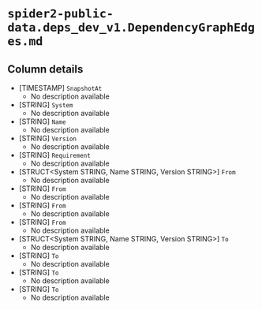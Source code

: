# `spider2-public-data.deps_dev_v1.DependencyGraphEdges.md`

## Column details

* [TIMESTAMP]    `SnapshotAt`
  - No description available
* [STRING]    `System`
  - No description available
* [STRING]    `Name`
  - No description available
* [STRING]    `Version`
  - No description available
* [STRING]    `Requirement`
  - No description available
* [STRUCT<System STRING, Name STRING, Version STRING>]    `From`
  - No description available
* [STRING]    `From`
  - No description available
* [STRING]    `From`
  - No description available
* [STRING]    `From`
  - No description available
* [STRUCT<System STRING, Name STRING, Version STRING>]    `To`
  - No description available
* [STRING]    `To`
  - No description available
* [STRING]    `To`
  - No description available
* [STRING]    `To`
  - No description available

